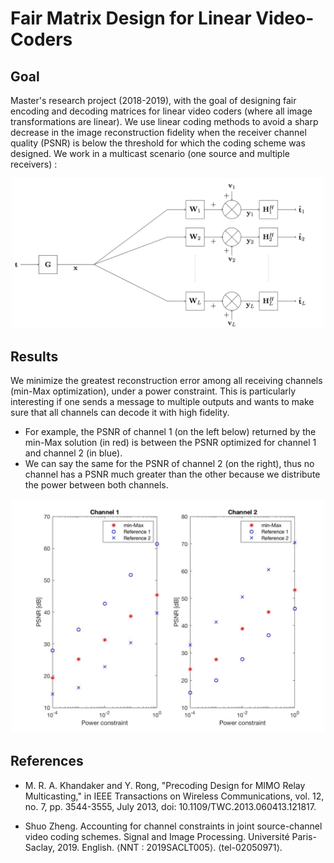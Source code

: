 # Fair Matrix Design for Linear Video-Coders

## Goal
Master's research project (2018-2019), with the goal of designing fair encoding and decoding matrices for linear video coders (where all image transformations are linear). We use linear coding methods to avoid a sharp decrease in the image reconstruction fidelity when the receiver channel quality (PSNR) is below the threshold for which the coding scheme was designed. We work in a multicast scenario (one source and multiple receivers) :

<p align="center">
<img src="images/SIMO.png" class="centerImage" alt="drawing" width="500"/>
 </p>
 
## Results

We minimize the greatest reconstruction error among all receiving channels (min-Max optimization), under a power constraint. This is particularly interesting if one sends a message to multiple outputs and wants to make sure that all channels can decode it with high fidelity. 
- For example, the PSNR of channel 1 (on the left below) returned by the min-Max solution (in red) is between the PSNR optimized for channel 1 and channel 2 (in blue). 
- We can say the same for the PSNR of channel 2 (on the right), thus no channel has a PSNR much greater than the other because we distribute the power between both channels.

<p align="center">
<img src="images/min-Max solution.jpg" alt="drawing" width="500"/>
</p>

## References

- M. R. A. Khandaker and Y. Rong, "Precoding Design for MIMO Relay Multicasting," in IEEE Transactions on Wireless Communications, vol. 12, no. 7, pp. 3544-3555, July 2013, doi: 10.1109/TWC.2013.060413.121817.

- Shuo Zheng. Accounting for channel constraints in joint source-channel video coding schemes. Signal and Image Processing. Université Paris-Saclay, 2019. English. ⟨NNT : 2019SACLT005⟩. ⟨tel-02050971⟩.
